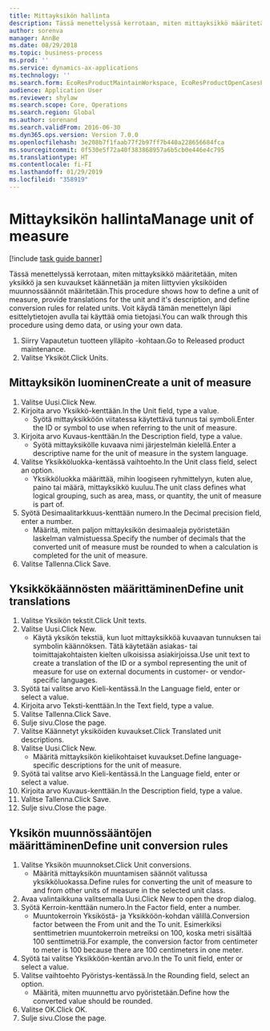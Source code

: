 ```yaml
---
title: Mittayksikön hallinta
description: Tässä menettelyssä kerrotaan, miten mittayksikkö määritetään, miten yksikkö ja sen kuvaukset käännetään ja miten liittyvien yksiköiden muunnossäännöt määritetään.
author: sorenva
manager: AnnBe
ms.date: 08/29/2018
ms.topic: business-process
ms.prod: ''
ms.service: dynamics-ax-applications
ms.technology: ''
ms.search.form: EcoResProductMaintainWorkspace, EcoResProductOpenCasesFormPart, UnitOfMeasure, UnitOfMeasureReportingTranslation, UnitOfMeasureTranslation, UnitOfMeasureConversion, UnitOfMeasureConversionEditOrCreate, UnitOfMeasureLookup
audience: Application User
ms.reviewer: shylaw
ms.search.scope: Core, Operations
ms.search.region: Global
ms.author: sorenand
ms.search.validFrom: 2016-06-30
ms.dyn365.ops.version: Version 7.0.0
ms.openlocfilehash: 3e208b7f1faab77f2b97ff7b440a228656684fca
ms.sourcegitcommit: 0f530e5f72a40f383868957a6b5cb0e446e4c795
ms.translationtype: HT
ms.contentlocale: fi-FI
ms.lasthandoff: 01/29/2019
ms.locfileid: "358919"
---
```

# <a name="manage-unit-of-measure"></a><span data-ttu-id="29fb4-103">Mittayksikön hallinta</span><span class="sxs-lookup"><span data-stu-id="29fb4-103">Manage unit of measure</span></span>

[!include [task guide banner](../../includes/task-guide-banner.md)]

<span data-ttu-id="29fb4-104">Tässä menettelyssä kerrotaan, miten mittayksikkö määritetään, miten yksikkö ja sen kuvaukset käännetään ja miten liittyvien yksiköiden muunnossäännöt määritetään.</span><span class="sxs-lookup"><span data-stu-id="29fb4-104">This procedure shows how to define a unit of measure, provide translations for the unit and it's description, and define conversion rules for related units.</span></span> <span data-ttu-id="29fb4-105">Voit käydä tämän menettelyn läpi esittelytietojen avulla tai käyttää omia tietojasi.</span><span class="sxs-lookup"><span data-stu-id="29fb4-105">You can walk through this procedure using demo data, or using your own data.</span></span>

1. <span data-ttu-id="29fb4-106">Siirry Vapautetun tuotteen ylläpito -kohtaan.</span><span class="sxs-lookup"><span data-stu-id="29fb4-106">Go to Released product maintenance.</span></span>
2. <span data-ttu-id="29fb4-107">Valitse Yksiköt.</span><span class="sxs-lookup"><span data-stu-id="29fb4-107">Click Units.</span></span>

## <a name="create-a-unit-of-measure"></a><span data-ttu-id="29fb4-108">Mittayksikön luominen</span><span class="sxs-lookup"><span data-stu-id="29fb4-108">Create a unit of measure</span></span>
1. <span data-ttu-id="29fb4-109">Valitse Uusi.</span><span class="sxs-lookup"><span data-stu-id="29fb4-109">Click New.</span></span>
2. <span data-ttu-id="29fb4-110">Kirjoita arvo Yksikkö-kenttään.</span><span class="sxs-lookup"><span data-stu-id="29fb4-110">In the Unit field, type a value.</span></span>
    * <span data-ttu-id="29fb4-111">Syötä mittayksikköön viitatessa käytettävä tunnus tai symboli.</span><span class="sxs-lookup"><span data-stu-id="29fb4-111">Enter the ID or symbol to use when referring to the unit of measure.</span></span>  
3. <span data-ttu-id="29fb4-112">Kirjoita arvo Kuvaus-kenttään.</span><span class="sxs-lookup"><span data-stu-id="29fb4-112">In the Description field, type a value.</span></span>
    * <span data-ttu-id="29fb4-113">Syötä mittayksikölle kuvaava nimi järjestelmän kielellä.</span><span class="sxs-lookup"><span data-stu-id="29fb4-113">Enter a descriptive name for the unit of measure in the system language.</span></span>  
4. <span data-ttu-id="29fb4-114">Valitse Yksikköluokka-kentässä vaihtoehto.</span><span class="sxs-lookup"><span data-stu-id="29fb4-114">In the Unit class field, select an option.</span></span>
    * <span data-ttu-id="29fb4-115">Yksikköluokka määrittää, mihin loogiseen ryhmittelyyn, kuten alue, paino tai määrä, mittayksikkö kuuluu.</span><span class="sxs-lookup"><span data-stu-id="29fb4-115">The unit class defines what logical grouping, such as area, mass, or quantity, the unit of measure is part of.</span></span>  
5. <span data-ttu-id="29fb4-116">Syötä Desimaalitarkkuus-kenttään numero.</span><span class="sxs-lookup"><span data-stu-id="29fb4-116">In the Decimal precision field, enter a number.</span></span>
    * <span data-ttu-id="29fb4-117">Määritä, miten paljon mittayksikön desimaaleja pyöristetään laskelman valmistuessa.</span><span class="sxs-lookup"><span data-stu-id="29fb4-117">Specify the number of decimals that the converted unit of measure must be rounded to when a calculation is completed for the unit of measure.</span></span>  
6. <span data-ttu-id="29fb4-118">Valitse Tallenna.</span><span class="sxs-lookup"><span data-stu-id="29fb4-118">Click Save.</span></span>

## <a name="define-unit-translations"></a><span data-ttu-id="29fb4-119">Yksikkökäännösten määrittäminen</span><span class="sxs-lookup"><span data-stu-id="29fb4-119">Define unit translations</span></span>
1. <span data-ttu-id="29fb4-120">Valitse Yksikön tekstit.</span><span class="sxs-lookup"><span data-stu-id="29fb4-120">Click Unit texts.</span></span>
2. <span data-ttu-id="29fb4-121">Valitse Uusi.</span><span class="sxs-lookup"><span data-stu-id="29fb4-121">Click New.</span></span>
    * <span data-ttu-id="29fb4-122">Käytä yksikön tekstiä, kun luot mittayksikköä kuvaavan tunnuksen tai symbolin käännöksen. Tätä käytetään asiakas- tai toimittajakohtaisten kielten ulkoisissa asiakirjoissa.</span><span class="sxs-lookup"><span data-stu-id="29fb4-122">Use unit text to create a translation of the ID or a symbol representing the unit of measure for use on external documents in customer- or vendor-specific languages.</span></span>  
3. <span data-ttu-id="29fb4-123">Syötä tai valitse arvo Kieli-kentässä.</span><span class="sxs-lookup"><span data-stu-id="29fb4-123">In the Language field, enter or select a value.</span></span>
4. <span data-ttu-id="29fb4-124">Kirjoita arvo Teksti-kenttään.</span><span class="sxs-lookup"><span data-stu-id="29fb4-124">In the Text field, type a value.</span></span>
5. <span data-ttu-id="29fb4-125">Valitse Tallenna.</span><span class="sxs-lookup"><span data-stu-id="29fb4-125">Click Save.</span></span>
6. <span data-ttu-id="29fb4-126">Sulje sivu.</span><span class="sxs-lookup"><span data-stu-id="29fb4-126">Close the page.</span></span>
7. <span data-ttu-id="29fb4-127">Valitse Käännetyt yksiköiden kuvaukset.</span><span class="sxs-lookup"><span data-stu-id="29fb4-127">Click Translated unit descriptions.</span></span>
8. <span data-ttu-id="29fb4-128">Valitse Uusi.</span><span class="sxs-lookup"><span data-stu-id="29fb4-128">Click New.</span></span>
    * <span data-ttu-id="29fb4-129">Määritä mittayksikön kielikohtaiset kuvaukset.</span><span class="sxs-lookup"><span data-stu-id="29fb4-129">Define language-specific descriptions for the unit of measure.</span></span>  
9. <span data-ttu-id="29fb4-130">Syötä tai valitse arvo Kieli-kentässä.</span><span class="sxs-lookup"><span data-stu-id="29fb4-130">In the Language field, enter or select a value.</span></span>
10. <span data-ttu-id="29fb4-131">Kirjoita arvo Kuvaus-kenttään.</span><span class="sxs-lookup"><span data-stu-id="29fb4-131">In the Description field, type a value.</span></span>
11. <span data-ttu-id="29fb4-132">Valitse Tallenna.</span><span class="sxs-lookup"><span data-stu-id="29fb4-132">Click Save.</span></span>
12. <span data-ttu-id="29fb4-133">Sulje sivu.</span><span class="sxs-lookup"><span data-stu-id="29fb4-133">Close the page.</span></span>

## <a name="define-unit-conversion-rules"></a><span data-ttu-id="29fb4-134">Yksikön muunnössääntöjen määrittäminen</span><span class="sxs-lookup"><span data-stu-id="29fb4-134">Define unit conversion rules</span></span>
1. <span data-ttu-id="29fb4-135">Valitse Yksikön muunnokset.</span><span class="sxs-lookup"><span data-stu-id="29fb4-135">Click Unit conversions.</span></span>
    * <span data-ttu-id="29fb4-136">Määritä mittayksikön muuntamisen säännöt valitussa yksikköluokassa.</span><span class="sxs-lookup"><span data-stu-id="29fb4-136">Define rules for converting the unit of measure to and from other units of measure in the selected unit class.</span></span>  
2. <span data-ttu-id="29fb4-137">Avaa valintaikkuna valitsemalla Uusi.</span><span class="sxs-lookup"><span data-stu-id="29fb4-137">Click New to open the drop dialog.</span></span>
3. <span data-ttu-id="29fb4-138">Syötä Kerroin-kenttään numero.</span><span class="sxs-lookup"><span data-stu-id="29fb4-138">In the Factor field, enter a number.</span></span>
    * <span data-ttu-id="29fb4-139">Muuntokerroin Yksiköstä- ja Yksikköön-kohdan välillä.</span><span class="sxs-lookup"><span data-stu-id="29fb4-139">Conversion factor between the From unit and the To unit.</span></span> <span data-ttu-id="29fb4-140">Esimerkiksi senttimetrien muuntokerroin metreiksi on 100, koska metri sisältää 100 senttimetriä.</span><span class="sxs-lookup"><span data-stu-id="29fb4-140">For example, the conversion factor from centimeter to meter is 100 because there are 100 centimeters in one meter.</span></span>  
4. <span data-ttu-id="29fb4-141">Syötä tai valitse Yksikköön-kentän arvo.</span><span class="sxs-lookup"><span data-stu-id="29fb4-141">In the To unit field, enter or select a value.</span></span>
5. <span data-ttu-id="29fb4-142">Valitse vaihtoehto Pyöristys-kentässä.</span><span class="sxs-lookup"><span data-stu-id="29fb4-142">In the Rounding field, select an option.</span></span>
    * <span data-ttu-id="29fb4-143">Määritä, miten muunnettu arvo pyöristetään.</span><span class="sxs-lookup"><span data-stu-id="29fb4-143">Define how the converted value should be rounded.</span></span>  
6. <span data-ttu-id="29fb4-144">Valitse OK.</span><span class="sxs-lookup"><span data-stu-id="29fb4-144">Click OK.</span></span>
7. <span data-ttu-id="29fb4-145">Sulje sivu.</span><span class="sxs-lookup"><span data-stu-id="29fb4-145">Close the page.</span></span>

